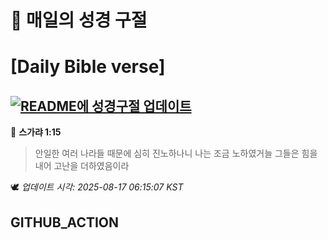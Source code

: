# 🙏 매일의 성경 구절
# [Daily Bible verse]
## [![README에 성경구절 업데이트](https://github.com/DONGSUKA/first_test/actions/workflows/update-readme-bible.yml/badge.svg)](https://github.com/DONGSUKA/first_test/actions/workflows/update-readme-bible.yml)
<!-- START_BIBLE_VERSE -->
📖 **스가랴 1:15**
> 안일한 여러 나라들 때문에 심히 진노하나니 나는 조금 노하였거늘 그들은 힘을 내어 고난을 더하였음이라

🕊️ _업데이트 시각: 2025-08-17 06:15:07 KST_
  <!-- END_BIBLE_VERSE -->
## GITHUB_ACTION
